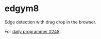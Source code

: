 # edgym8

Edge detection with drag drop in the browser.

For [daily programmer #248](https://www.reddit.com/r/dailyprogrammer/comments/3zqiiq/20160106_challenge_248_intermediate_a_measure_of/).
